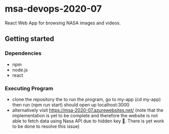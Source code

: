 # msa-devops-2020-07

React Web App for browsing NASA images and videos.

## Getting started

### Dependencies 
- npm 
- node.js 
- react

### Executing Program 
- clone the repository the to run the program, go to my-app (cd my-app) then run (npm run start) should open up localhost:3000
- alternatively visit https://msa-2020-07.azurewebsites.net/ (note that the implementation is yet to be complete and therefore 
  the website is not able to fetch data using Nasa API due to hidden key 🔑. There is yet work to be done to resolve this issue)

